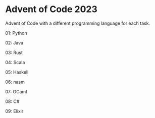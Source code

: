 # Advent of Code 2023

Advent of Code with a different programming language for each task.

01: Python

02: Java

03: Rust

04: Scala

05: Haskell

06: nasm

07: OCaml

08: C#

09: Elixir
